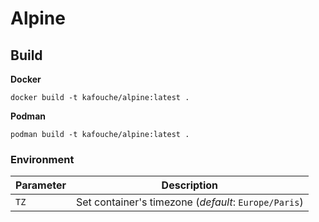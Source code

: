 # Alpine

## Build

**Docker**

```
docker build -t kafouche/alpine:latest .
```

**Podman**

```
podman build -t kafouche/alpine:latest .
```

### Environment

| Parameter | Description                                          |
|-----------|------------------------------------------------------|
| `TZ`      | Set container's timezone (*default*: `Europe/Paris`) |